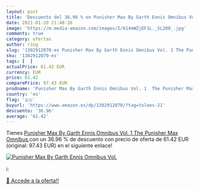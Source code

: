 ```yaml
---
layout: post
title: 'Descuento del 36.96 % en Punisher Max By Garth Ennis Omnibus Vol.'
date: 2021-01-20 21:48:26
image: 'https://m.media-amazon.com/images/I/614mWZjDF1L._SL200_.jpg'
comments: true
category: ofertas
author: ring
slug: '1302912070-es Punisher Max By Garth Ennis Omnibus Vol. 1 The Punisher...'
sku: '1302912070-es'
tags: [  ]
actualPrice: 61.42 EUR
currency: EUR
price: 61.42
comparePrice: 97.43 EUR
prodname: 'Punisher Max By Garth Ennis Omnibus Vol. 1  The Punisher Max Omnibus '
country: 'es'
flag: '🇪🇸'
buyurl: 'https://www.amazon.es/dp/1302912070/?tag=tolees-21'
descuento: '36.96'
average: '61.42'
---
```


Tienes [Punisher Max By Garth Ennis Omnibus Vol. 1  The Punisher Max Omnibus ](https://www.amazon.es/dp/1302912070/?tag=tolees-21) con un 36.96 % de descuento con precio de oferta de 61.42 EUR (original: 97.43 EUR) en el siguiente enlace!

[![Punisher Max By Garth Ennis Omnibus Vol.](https://m.media-amazon.com/images/I/614mWZjDF1L._SL200_.jpg)](https://www.amazon.es/dp/1302912070/?tag=tolees-21)

ℹ️:


[🛒 Accede a la oferta!!](https://www.amazon.es/dp/1302912070/?tag=tolees-21)
